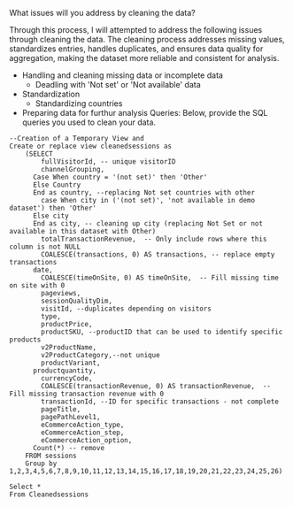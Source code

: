 What issues will you address by cleaning the data?

Through this process, I will attempted to address the following issues through cleaning the data. The cleaning process addresses missing values, standardizes entries, handles duplicates, and ensures data quality for aggregation, making the dataset more reliable and consistent for analysis.

- Handling and cleaning missing data or incomplete data
    - Deadling with 'Not set' or 'Not available'  data
- Standardization
    - Standardizing countries    
- Preparing data for furthur analysis
Queries:
Below, provide the SQL queries you used to clean your data.

```
--Creation of a Temporary View and 
Create or replace view cleanedsessions as 
    (SELECT
        fullVisitorId, -- unique visitorID
        channelGrouping,
	  Case When country = '(not set)' then 'Other'
	  Else Country
	  End as country, --replacing Not set countries with other
        case When city in ('(not set)', 'not available in demo dataset') then 'Other' 
	  Else city
	  End as city, -- cleaning up city (replacing Not Set or not available in this dataset with Other)
        totalTransactionRevenue,  -- Only include rows where this column is not NULL
        COALESCE(transactions, 0) AS transactions, -- replace empty transactions
	  date,
        COALESCE(timeOnSite, 0) AS timeOnSite,  -- Fill missing time on site with 0
        pageviews,
        sessionQualityDim,
        visitId, --duplicates depending on visitors
        type,
        productPrice,
        productSKU, --productID that can be used to identify specific products
        v2ProductName,
        v2ProductCategory,--not unique
        productVariant,
	  productquantity,
        currencyCode,
        COALESCE(transactionRevenue, 0) AS transactionRevenue,  -- Fill missing transaction revenue with 0
        transactionId, --ID for specific transactions - not complete
        pageTitle,
        pagePathLevel1,
        eCommerceAction_type,
        eCommerceAction_step,
        eCommerceAction_option,
	  Count(*) -- remove
    FROM sessions
    Group by 1,2,3,4,5,6,7,8,9,10,11,12,13,14,15,16,17,18,19,20,21,22,23,24,25,26)
```
```
Select *
From Cleanedsessions
```

